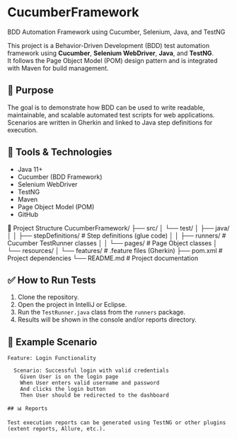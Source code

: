 # CucumberFramework
BDD Automation Framework using Cucumber, Selenium, Java, and TestNG


This project is a Behavior-Driven Development (BDD) test automation framework using **Cucumber**, **Selenium WebDriver**, **Java**, and **TestNG**.  
It follows the Page Object Model (POM) design pattern and is integrated with Maven for build management.

## 🧪 Purpose

The goal is to demonstrate how BDD can be used to write readable, maintainable, and scalable automated test scripts for web applications.  
Scenarios are written in Gherkin and linked to Java step definitions for execution.

## 🚀 Tools & Technologies

- Java 11+
- Cucumber (BDD Framework)
- Selenium WebDriver
- TestNG
- Maven
- Page Object Model (POM)
- GitHub

📁 Project Structure
CucumberFramework/
├── src/
│ └── test/
│ ├── java/
│ │ ├── stepDefinitions/ # Step definitions (glue code)
│ │ ├── runners/ # Cucumber TestRunner classes
│ │ └── pages/ # Page Object classes
│ └── resources/
│ └── features/ # .feature files (Gherkin)
├── pom.xml # Project dependencies
└── README.md # Project documentation

## ✅ How to Run Tests

1. Clone the repository.
2. Open the project in IntelliJ or Eclipse.
3. Run the `TestRunner.java` class from the `runners` package.
4. Results will be shown in the console and/or reports directory.

## 📌 Example Scenario

```gherkin
Feature: Login Functionality

  Scenario: Successful login with valid credentials
    Given User is on the login page
    When User enters valid username and password
    And clicks the login button
    Then User should be redirected to the dashboard

## 📊 Reports

Test execution reports can be generated using TestNG or other plugins (extent reports, Allure, etc.).


